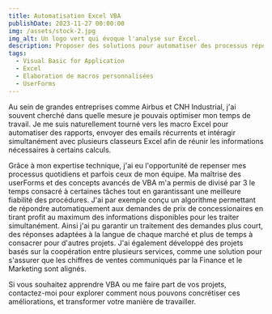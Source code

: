 ```yaml
---
title: Automatisation Excel VBA
publishDate: 2023-11-27 00:00:00
img: /assets/stock-2.jpg
img_alt: Un logo vert qui évoque l'analyse sur Excel.
description: Proposer des solutions pour automatiser des processus répétitifs sur Excel
tags:
  - Visual Basic for Application
  - Excel
  - Elaboration de macros personnalisées
  - UserForms
---
```


Au sein de grandes entreprises comme Airbus et CNH Industrial, j'ai souvent cherché dans quelle mesure je pouvais optimiser mon temps de travail. Je me suis naturellement tourné vers les macro Excel pour automatiser des rapports, envoyer des emails récurrents et intéragir simultanément avec plusieurs classeurs Excel afin de réunir les informations nécessaires à certains calculs.

Grâce à mon expertise technique, j'ai eu l'opportunité de repenser mes processus quotidiens et parfois ceux de mon équipe. Ma maîtrise des userForms et des concepts avancés de VBA m'a permis de divisé par 3 le temps consacré à certaines tâches tout en garantissant une meilleure fiabilité des procédures. J'ai par exemple conçu un algorithme permettant de répondre automatiquement aux demandes de prix de concessionaires en tirant profit au maximum des informations disponibles pour les traiter simultanément. Ainsi j'ai pu garantir un traitement des demandes plus court, des réponses adaptées à la langue de chaque marché et plus de temps à consacrer pour d'autres projets. J'ai également développé des projets basés sur la coopération entre plusieurs services, comme une solution pour s'assurer que les chiffres de ventes communiqués par la Finance et le Marketing sont alignés.

Si vous souhaitez apprendre VBA ou me faire part de vos projets, contactez-moi pour explorer comment nous pouvons concrétiser ces améliorations, et transformer votre manière de travailler.